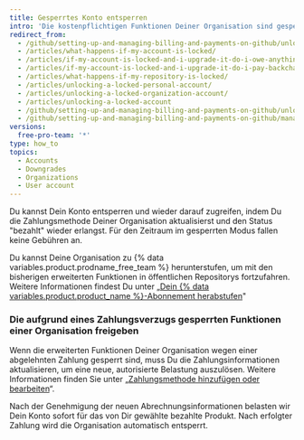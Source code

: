 ```yaml
---
title: Gesperrtes Konto entsperren
intro: 'Die kostenpflichtigen Funktionen Deiner Organisation sind gesperrt, wenn Deine Zahlung aufgrund von Zahlungsproblemen verspätet ist.'
redirect_from:
  - /github/setting-up-and-managing-billing-and-payments-on-github/unlocking-a-locked-account
  - /articles/what-happens-if-my-account-is-locked/
  - /articles/if-my-account-is-locked-and-i-upgrade-it-do-i-owe-anything-for-previous-time/
  - /articles/if-my-account-is-locked-and-i-upgrade-it-do-i-pay-backcharges/
  - /articles/what-happens-if-my-repository-is-locked/
  - /articles/unlocking-a-locked-personal-account/
  - /articles/unlocking-a-locked-organization-account/
  - /articles/unlocking-a-locked-account
  - /github/setting-up-and-managing-billing-and-payments-on-github/unlocking-a-locked-account
  - /github/setting-up-and-managing-billing-and-payments-on-github/managing-your-github-billing-settings/unlocking-a-locked-account
versions:
  free-pro-team: '*'
type: how_to
topics:
  - Accounts
  - Downgrades
  - Organizations
  - User account
---
```


Du kannst Dein Konto entsperren und wieder darauf zugreifen, indem Du die Zahlungsmethode Deiner Organisation aktualisierst und den Status "bezahlt" wieder erlangst. Für den Zeitraum im gesperrten Modus fallen keine Gebühren an.

Du kannst Deine Organisation zu {% data variables.product.prodname_free_team %} herunterstufen, um mit den bisherigen erweiterten Funktionen in öffentlichen Repositorys fortzufahren. Weitere Informationen findest Du unter „[Dein {% data variables.product.product_name %}-Abonnement herabstufen](/billing/managing-billing-for-your-github-account/downgrading-your-github-subscription)"

### Die aufgrund eines Zahlungsverzugs gesperrten Funktionen einer Organisation freigeben

Wenn die erweiterten Funktionen Deiner Organisation wegen einer abgelehnten Zahlung gesperrt sind, muss Du die Zahlungsinformationen aktualisieren, um eine neue, autorisierte Belastung auszulösen. Weitere Informationen finden Sie unter „[Zahlungsmethode hinzufügen oder bearbeiten](/articles/adding-or-editing-a-payment-method)“.

Nach der Genehmigung der neuen Abrechnungsinformationen belasten wir Dein Konto sofort für das von Dir gewählte bezahlte Produkt. Nach erfolgter Zahlung wird die Organisation automatisch entsperrt.
